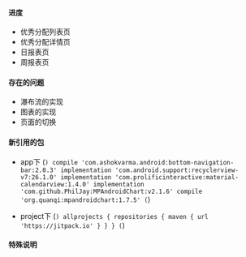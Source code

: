 #### 进度
- 优秀分配列表页
- 优秀分配详情页
- 日报表页
- 周报表页

#### 存在的问题
- 瀑布流的实现
- 图表的实现
- 页面的切换

#### 新引用的包
- app下
(```)
	compile 'com.ashokvarma.android:bottom-navigation-bar:2.0.3'
    implementation 'com.android.support:recyclerview-v7:26.1.0'
    implementation 'com.prolificinteractive:material-calendarview:1.4.0'
    implementation 'com.github.PhilJay:MPAndroidChart:v2.1.6'
    compile 'org.quanqi:mpandroidchart:1.7.5'
(```)

- project下
(```)
	allprojects {
	    repositories {
	        maven { url 'https://jitpack.io' }
	    }
	}
(```)

#### 特殊说明
